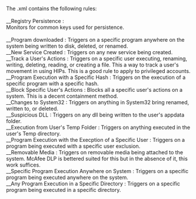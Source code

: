 The .xml contains the following rules: <br>
<br>
__Registry Persistence : <br>
Monitors for common keys used for persistence.<br><br>
__Program downloaded : Triggers on a specific program anywhere on the system being written to disk, deleted, or renamed.<br>
__New Service Created : Triggers on any new service being created.<br>
__Track a User's Actions : Triggers on a specific user executing, renaming, writing, deleting, reading, or creating a file. This a way to track a user's movement in using HIPs. This is a good rule to apply to privileged accounts.<br>
__Program Execution with a Specific Hash : Triggers on the execution of a specific program with a specific hash.<br>
__Block Specific User's Actions : Blocks all a specific user's actions on a system. This is a decent containment method.<br>
__Changes to System32 : Triggers on anything in System32 bring renamed, written to, or deleted.<br>
__Suspicious DLL : Triggers on any dll being written to the user's appdata folder.<br>
__Execution from User's Temp Folder : Triggers on anything executed in the user's Temp directory.<br>
__Program Execution with the Execption of a Specific User : Triggers on a program being executed with a specific user exclusion.<br>
__Removable Media : Triggers on removable media being attached to the system. McAfee DLP is bettered suited for this but in the absence of it, this work suffices.<br>
__Specific Program Execution Anywhere on System : Triggers on a specific program being executed anywhere on the system. <br>
__Any Program Execution in a Specific Directory : Triggers on a specific program being executed in a specific directory.<br>
